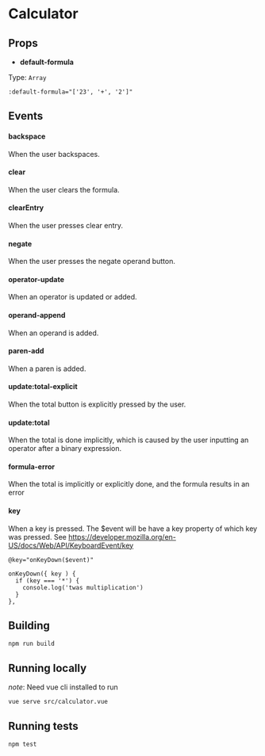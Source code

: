 # Calculator

## Props

- **default-formula**

Type: `Array`

`:default-formula="['23', '+', '2']"`


## Events

#### backspace

When the user backspaces.

#### clear

When the user clears the formula.

#### clearEntry

When the user presses clear entry.

#### negate

When the user presses the negate operand button.

#### operator-update

When an operator is updated or added.

#### operand-append

When an operand is added.

#### paren-add

When a paren is added.

#### update:total-explicit

When the total button is explicitly pressed by the user.

#### update:total

When the total is done implicitly, which is caused by the user inputting an operator after a binary expression.

#### formula-error

When the total is implicitly or explicitly done, and the formula results in an error

#### key

When a key is pressed. The $event will be have a key property of which key was pressed. See https://developer.mozilla.org/en-US/docs/Web/API/KeyboardEvent/key


`@key="onKeyDown($event)"`

```
onKeyDown({ key ) {
  if (key === '*') {
    console.log('twas multiplication')
  }
},
```

## Building

```
npm run build
```

## Running locally

*note*: Need vue cli installed to run

```
vue serve src/calculator.vue
```

## Running tests

```
npm test
```

